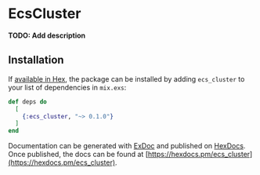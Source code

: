 # EcsCluster

**TODO: Add description**

## Installation

If [available in Hex](https://hex.pm/docs/publish), the package can be installed
by adding `ecs_cluster` to your list of dependencies in `mix.exs`:

```elixir
def deps do
  [
    {:ecs_cluster, "~> 0.1.0"}
  ]
end
```

Documentation can be generated with [ExDoc](https://github.com/elixir-lang/ex_doc)
and published on [HexDocs](https://hexdocs.pm). Once published, the docs can
be found at [https://hexdocs.pm/ecs_cluster](https://hexdocs.pm/ecs_cluster).

